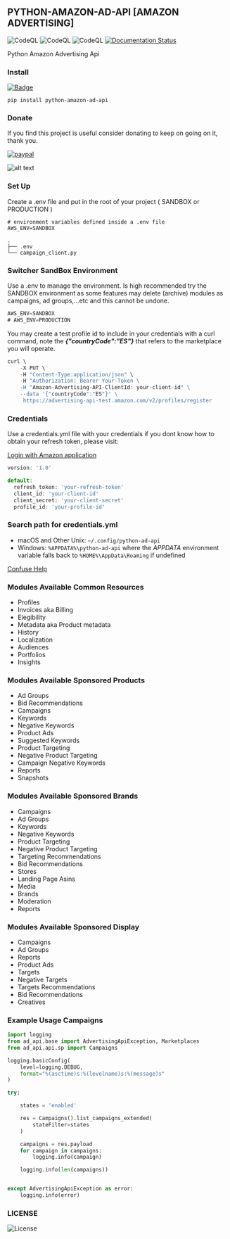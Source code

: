 ## PYTHON-AMAZON-AD-API [AMAZON ADVERTISING]

![CodeQL](https://img.shields.io/badge/coverage-59%25-yellow)
![CodeQL](https://img.shields.io/badge/Docs-sphinx-green)
![CodeQL](https://img.shields.io/github/v/release/denisneuf/python-amazon-ad-api)
[![Documentation Status](https://readthedocs.org/projects/python-amazon-ad-api/badge/?version=latest)](https://python-amazon-ad-api.readthedocs.io/en/latest/?badge=latest)

Python Amazon Advertising Api

### Install

[![Badge](https://img.shields.io/pypi/v/python-amazon-ad-api?style=for-the-badge)](https://pypi.org/project/python-amazon-ad-api/)

```
pip install python-amazon-ad-api
```


### Donate

If you find this project is useful consider donating to keep on going on it, thank you.

[![paypal](https://www.paypalobjects.com/en_US/i/btn/btn_donate_LG.gif)](https://www.paypal.com/donate?hosted_button_id=G3KB6M2G9YV9C)

![alt text](https://github.com/denisneuf/python-amazon-ad-api/blob/main/test/codigo-QR.png?raw=true)


### Set Up

Create a .env file and put in the root of your project ( SANDBOX or PRODUCTION )
```
# environment variables defined inside a .env file
AWS_ENV=SANDBOX
```
<pre><code>.
├── .env
└── campaign_client.py
</code></pre>


### Switcher SandBox Environment
Use a .env to manage the environment. Is high recommended try the SANDBOX environment as some features may delete (archive) modules as campaigns, ad groups,...etc and this cannot be undone.

```javascript
AWS_ENV=SANDBOX
# AWS_ENV=PRODUCTION
```
You may create a test profile id to include in your credentials with a curl command, note the ***{"countryCode":"ES"}*** that refers to the marketplace you will operate.


```javascript
curl \
    -X PUT \
    -H "Content-Type:application/json" \
    -H "Authorization: Bearer Your-Token \
    -H "Amazon-Advertising-API-ClientId: your-client-id" \
    --data '{"countryCode":"ES"}' \
     https://advertising-api-test.amazon.com/v2/profiles/register

```

### Credentials
Use a credentials.yml file with your credentials if you dont know how to obtain your refresh token, please visit:

[Login with Amazon application](https://advertising.amazon.com/API/docs/en-us/setting-up/step-1-create-lwa-app)

```javascript
version: '1.0'

default:
  refresh_token: 'your-refresh-token'
  client_id: 'your-client-id'
  client_secret: 'your-client-secret'
  profile_id: 'your-profile-id'

```

### Search path for credentials.yml

* macOS and Other Unix: `~/.config/python-ad-api`
* Windows: `%APPDATA%\python-ad-api` where the <cite>APPDATA</cite> environment variable falls
back to `%HOME%\AppData\Roaming` if undefined


[Confuse Help](https://confuse.readthedocs.io/en/latest/usage.html#search-paths)


### Modules Available Common Resources

* Profiles
* Invoices aka Billing
* Elegibility
* Metadata aka Product metadata
* History
* Localization
* Audiences
* Portfolios
* Insights


### Modules Available Sponsored Products

* Ad Groups
* Bid Recommendations
* Campaigns
* Keywords
* Negative Keywords
* Product Ads
* Suggested Keywords
* Product Targeting
* Negative Product Targeting
* Campaign Negative Keywords
* Reports
* Snapshots


### Modules Available Sponsored Brands

* Campaigns
* Ad Groups
* Keywords
* Negative Keywords
* Product Targeting
* Negative Product Targeting
* Targeting Recommendations
* Bid Recommendations
* Stores
* Landing Page Asins
* Media
* Brands
* Moderation
* Reports

### Modules Available Sponsored Display

* Campaigns
* Ad Groups
* Reports
* Product Ads
* Targets
* Negative Targets
* Targets Recommendations
* Bid Recommendations
* Creatives


### Example Usage Campaigns

```python
import logging
from ad_api.base import AdvertisingApiException, Marketplaces
from ad_api.api.sp import Campaigns

logging.basicConfig(
    level=logging.DEBUG,
    format="%(asctime)s:%(levelname)s:%(message)s"
)

try:

    states = 'enabled'

    res = Campaigns().list_campaigns_extended(
        stateFilter=states
    )

    campaigns = res.payload
    for campaign in campaigns:
        logging.info(campaign)

    logging.info(len(campaigns))


except AdvertisingApiException as error:
    logging.info(error)

```

### LICENSE

![License](https://img.shields.io/badge/license-MIT-green)

